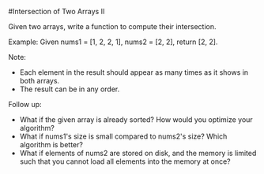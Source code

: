 #Intersection of Two Arrays II  

Given two arrays, write a function to compute their intersection.  

Example:
Given nums1 = [1, 2, 2, 1], nums2 = [2, 2], return [2, 2].  

Note:
* Each element in the result should appear as many times as it shows in both arrays.  
* The result can be in any order. 

Follow up:  
* What if the given array is already sorted? How would you optimize your algorithm?  
* What if nums1's size is small compared to nums2's size? Which algorithm is better?  
* What if elements of nums2 are stored on disk, and the memory is limited such that you cannot load all elements into the memory at once?  
